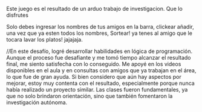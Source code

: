 Este juego es el resultado de un arduo trabajo de investigacion. Que lo disfrutes


Solo debes ingresar los nombres de tus amigos en la barra, clickear añadir, una vez que ya esten todos los nombres, Sortear! ya tenes al amigo que le tocara lavar los platos! jajajaja.


//En este desafío, logré desarrollar habilidades en lógica de programación. Aunque el proceso fue desafiante y me tomó tiempo alcanzar el resultado final, me siento satisfecha con lo conseguido. Me apoyé en los videos disponibles en el aula y en consultas con amigos que ya trabajan en el área, lo que fue de gran ayuda. Si bien considero que aún hay aspectos por mejorar, estoy muy contenta con el resultado, especialmente porque nunca había realizado un proyecto similar. Las clases fueron fundamentales, ya que no solo brindaron orientación, sino que también fomentaron la investigación autónoma.

